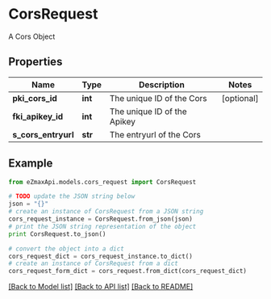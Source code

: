 # CorsRequest

A Cors Object

## Properties
Name | Type | Description | Notes
------------ | ------------- | ------------- | -------------
**pki_cors_id** | **int** | The unique ID of the Cors | [optional] 
**fki_apikey_id** | **int** | The unique ID of the Apikey | 
**s_cors_entryurl** | **str** | The entryurl of the Cors | 

## Example

```python
from eZmaxApi.models.cors_request import CorsRequest

# TODO update the JSON string below
json = "{}"
# create an instance of CorsRequest from a JSON string
cors_request_instance = CorsRequest.from_json(json)
# print the JSON string representation of the object
print CorsRequest.to_json()

# convert the object into a dict
cors_request_dict = cors_request_instance.to_dict()
# create an instance of CorsRequest from a dict
cors_request_form_dict = cors_request.from_dict(cors_request_dict)
```
[[Back to Model list]](../README.md#documentation-for-models) [[Back to API list]](../README.md#documentation-for-api-endpoints) [[Back to README]](../README.md)


